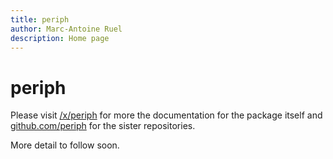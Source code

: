 ```yaml
---
title: periph
author: Marc-Antoine Ruel
description: Home page
---
```


# periph

Please visit [/x/periph](/x/periph) for more the documentation for the package
itself and [github.com/periph](https://github.com/periph) for the sister
repositories.

More detail to follow soon.
